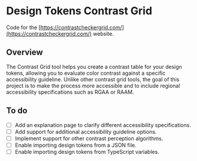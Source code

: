 # Design Tokens Contrast Grid

Code for the [https://contrastcheckergrid.com/](https://contrastcheckergrid.com/) website.

## Overview

The Contrast Grid tool helps you create a contrast table for your design tokens, allowing you to evaluate color contrast against a specific accessibility guideline. Unlike other contrast grid tools, the goal of this project is to make the process more accessible and to include regional accessibility specifications such as RGAA or RAAM.

## To do

- [ ] Add an explanation page to clarify different accessibility specifications.
- [ ] Add support for additional accessibility guideline options.
- [ ] Implement support for other contrast perception algorithms.
- [ ] Enable importing design tokens from a JSON file.
- [ ] Enable importing design tokens from TypeScript variables.
